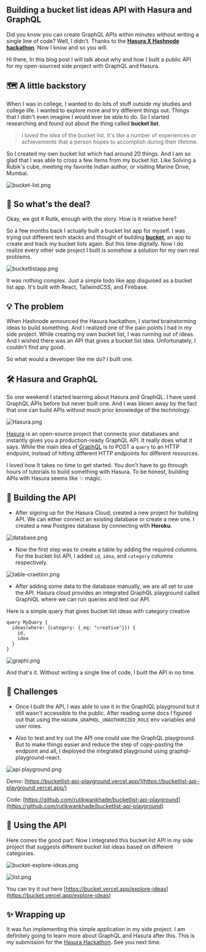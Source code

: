 ## Building a bucket list ideas API with Hasura and GraphQL

Did you know you can create GraphQL APIs within minutes without writing a single line of code? Well, I didn't. Thanks to the **[Hasura X Hashnode hackathon](https://townhall.hashnode.com/hasura-hackathon)**. Now I know and so you will.

Hi there, In this blog post I will talk about why and how I built a public API for my open-sourced side project with GraphQL and Hasura. 

## 🗺️ A little backstory
When I was in college, I wanted to do lots of stuff outside my studies and college life. I wanted to explore more and try different things out. Things that I didn't even imagine I would ever be able to do. So I started researching and found out about the thing called **bucket list**.

> I loved the idea of the bucket list. It's like a number of experiences or achievements that a person hopes to accomplish during their lifetime.

So I created my own bucket list which had around 20 things. And I am so glad that I was able to cross a few items from my bucket list. Like Solving a Rubik's cube, meeting my favorite Indian author, or visiting Marine Drive, Mumbai.


![bucket-list.png](https://cdn.hashnode.com/res/hashnode/image/upload/v1648733995627/PprV7uXC9A.png)

## 👀 So what's the deal?
Okay, we got it Rutik, enough with the story. How is it relative here? 

So a few months back I actually built a bucket list app for myself. I was trying out different tech stacks and thought of building **[bucket](https://bucket.vercel.app)**, an app to create and track my bucket lists again. But this time digitally. Now I do realize every other side project I built is somehow a solution for my own real problems.


![bucketlistapp.png](https://cdn.hashnode.com/res/hashnode/image/upload/v1648736632242/ThzddNRs9.png)

It was nothing complex. Just a simple todo like app disguised as a bucket list app. It's built with React, TailwindCSS, and Firebase.

## 💡 The problem
 When Hashnode announced the Hasura hackathon, I started brainstorming ideas to build something. And I realized one of the pain points I had in my side project. While creating my own bucket list, I was running out of ideas. And I wished there was an API that gives a bucket list idea. Unfortunately, I couldn't find any good. 

So what would a developer like me do? I built one. 

## 🛠️ Hasura and GraphQL
So one weekend I started learning about Hasura and GraphQL. I have used GraphQL APIs before but never built one. And I was blown away by the fact that one can build APIs without much prior knowledge of the technology.

![Hasura.png](https://cdn.hashnode.com/res/hashnode/image/upload/v1648738228698/d0QAJk11Z.png)

[Hasura](https://hasura.io/) is an open-source project that connects your databases and instantly gives you a production-ready GraphQL API. It really does what it says. While the main idea of [GraphQL](https://graphql.org/) is to POST a `query` to an HTTP endpoint, instead of hitting different HTTP endpoints for different resources.

I loved how It takes no time to get started. You don't have to go through hours of tutorials to build something with Hasura. To be honest, building APIs with Hasura seems like ✨ magic.


## 🤖 Building the API
- After signing up for the Hasura Cloud, created a new project for building API. We can either connect an existing database or create a new one. I created a new Postgres database by connecting with **Heroku**. 

![database.png](https://cdn.hashnode.com/res/hashnode/image/upload/v1648739756972/v1k9OnUMd.png)

- Now the first step was to create a table by adding the required columns. For the bucket list API, I added `id`, `idea`, and `category` columns respectively.


![table-craetion.png](https://cdn.hashnode.com/res/hashnode/image/upload/v1648740139405/ISUaUXzzq.png)

- After adding some data to the database manually, we are all set to use the API. Hasura cloud provides an integrated GraphQL playground called GraphiQL where we can run queries and test our API.

Here is a simple query that gives bucket list ideas with category creative

```
query MyQuery {
  ideas(where: {category: {_eq: "creative"}}) {
    id,
    idea
  }
}

```


![graphi.png](https://cdn.hashnode.com/res/hashnode/image/upload/v1648740466987/-1uqSvYO2.png)

And that's it. Without writing a single line of code, I built the API in no time.

## 📍 Challenges
- Once I built the API, I was able to use it in the GraphiQL playground but it still wasn't accessible to the public. After reading some docs I figured out that using the `HASURA_GRAPHQL_UNAUTHORIZED_ROLE` env variables and user roles.

- Also to test and try out the API one could use the GraphQL playground. But to make things easier and reduce the step of copy-pasting the endpoint and all, I deployed the integrated playground using graphql-playground-react.


![api playground.png](https://cdn.hashnode.com/res/hashnode/image/upload/v1648793705139/MKDI70qZ2.png)

Demo:  [https://bucketlist-api-playground.vercel.app/](https://bucketlist-api-playground.vercel.app/)

Code:  [https://github.com/rutikwankhade/bucketlist-api-playground](https://github.com/rutikwankhade/bucketlist-api-playground)



## 🚀 Using the API
Here comes the good part. Now I integrated this bucket list API in my side project that suggests different bucket list ideas based on different categories.

![bucket-explore-ideas.png](https://cdn.hashnode.com/res/hashnode/image/upload/v1648741117760/ArPHrjjYw.png)


![list.png](https://cdn.hashnode.com/res/hashnode/image/upload/v1648741141533/bC3UeLaDF.png)

You can try it out here [https://bucket.vercel.app/explore-ideas](https://bucket.vercel.app/explore-ideas)




## ✨ Wrapping up
It was fun implementing this simple application in my side project. I am definitely going to learn more about GraphQL and Hasura after this. This is my submission for the [Hasura Hackathon](https://hashnode.com/n/hasurahackathon). See you next time.